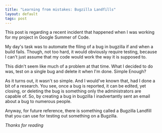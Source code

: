 ```yaml
---
title: "Learning from mistakes: Bugzilla Landfills"
layout: default
tags: post
---
```


This post is regarding a recent incident that happened when I was working for
my project in Google Summer of Code.

My day's task was to automate the filing of a bug in bugzilla if and when a
build fails. Though, not too hard, it would obviously require testing, because
I can't just assume that my code would work the way it is supposed to.

This didn't seem like much of a problem at that time. What I decided to do was,
test on a single bug and delete it when I'm done. Simple Enough?

As it turns out, it wasn't so simple. And I would've known that, had I done a
bit of a research. You see, once a bug is reported, it can be edited, yet
closing, or deleting the bug is something only the administrators are capable
of. So, by creating a bug in bugzilla I inadvertantly sent an email about a
bug to numerous people.

Anyway, for future reference, there is something called a Bugzilla Landfill
that you can use for testing out something on a Bugzilla.

<i>Thanks for reading</i>
<br /><br />
